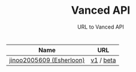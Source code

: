 <div align="center">
  <h1>Vanced API</h1>
  <p>URL to Vanced API</p>
  
#

  | Name | URL |
  |------|-----|
  | <a href="https://github.com/jinoo2005609">jinoo2005609 (Esherloon)</a> | <a href="https://vanced.esherloon.com/api/v1/">v1</a> / <a href="https://vanced.esherloon.com/api/beta/">beta</a> |
